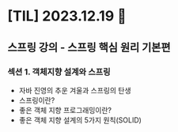 # [TIL] 2023.12.19 📘

## 스프링 강의 - 스프링 핵심 원리 기본편

### 섹션 1. 객체지향 설계와 스프링
  * 자바 진영의 추운 겨울과 스프링의 탄생
  * 스프링이란?
  * 좋은 객체 지향 프로그래밍이란?
  * 좋은 객체 지향 설계의 5가지 원칙(SOLID)
